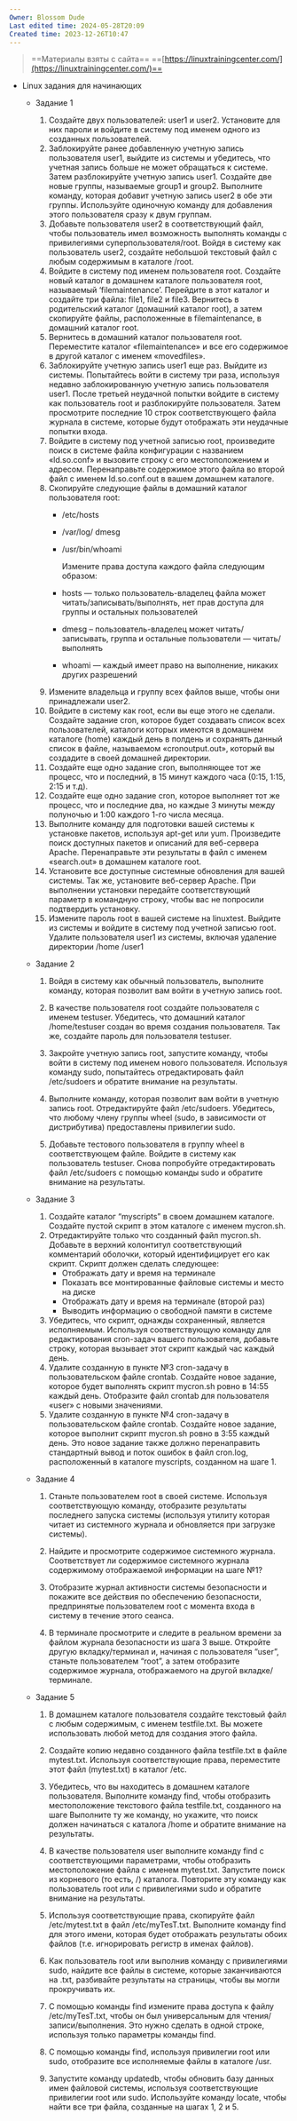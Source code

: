```yaml
---
Owner: Blossom Dude
Last edited time: 2024-05-28T20:09
Created time: 2023-12-26T10:47
---
```

> ==Материалы взяты с сайта== ==[https://linuxtrainingcenter.com/](https://linuxtrainingcenter.com/)==

  

- Linux задания для начинающих
    
    - Задание 1
        1. Создайте двух пользователей: user1 и user2. Установите для них пароли и войдите в систему под именем одного из созданных пользователей.
        2. Заблокируйте ранее добавленную учетную запись пользователя user1, выйдите из системы и убедитесь, что учетная запись больше не может обращаться к системе. Затем разблокируйте учетную запись user1. Создайте две новые группы, называемые group1 и group2. Выполните команду, которая добавит учетную запись user2 в обе эти группы. Используйте одиночную команду для добавления этого пользователя сразу к двум группам.
        3. Добавьте пользователя user2 в соответствующий файл, чтобы пользователь имел возможность выполнять команды с привилегиями суперпользователя/root. Войдя в систему как пользователь user2, создайте небольшой текстовый файл с любым содержимым в каталоге /root.
        4. Войдите в систему под именем пользователя root. Создайте новый каталог в домашнем каталоге пользователя root, называемый ‘filemaintenance’. Перейдите в этот каталог и создайте три файла: file1, file2 и file3. Вернитесь в родительский каталог (домашний каталог root), а затем скопируйте файлы, расположенные в filemaintenance, в домашний каталог root.
        5. Вернитесь в домашний каталог пользователя root. Переместите каталог «filemaintenance» и все его содержимое в другой каталог с именем «movedfiles».
        6. Заблокируйте учетную запись user1 еще раз. Выйдите из системы. Попытайтесь войти в систему три раза, используя недавно заблокированную учетную запись пользователя user1. После третьей неудачной попытки войдите в систему как пользователь root и разблокируйте пользователя. Затем просмотрите последние 10 строк соответствующего файла журнала в системе, которые будут отображать эти неудачные попытки входа.
        7. Войдите в систему под учетной записью root, произведите поиск в системе файла конфигурации с названием «ld.so.conf» и вызовите строку с его местоположением и адресом. Перенаправьте содержимое этого файла во второй файл с именем ld.so.conf.out в вашем домашнем каталоге.
        8. Скопируйте следующие файлы в домашний каталог пользователя root:
            - /etc/hosts
            - /var/log/ dmesg
            - /usr/bin/whoami
                
                Измените права доступа каждого файла следующим образом:
                
            - hosts — только пользователь-владелец файла может читать/записывать/выполнять, нет прав доступа для группы и остальных пользователей
            - dmesg – пользователь-владелец может читать/записывать, группа и остальные пользователи — читать/выполнять
            - whoami — каждый имеет право на выполнение, никаких других разрешений
        9. Измените владельца и группу всех файлов выше, чтобы они принадлежали user2.
        10. Войдите в систему как root, если вы еще этого не сделали. Создайте задание cron, которое будет создавать список всех пользователей, каталоги которых имеются в домашнем каталоге (home) каждый день в полдень и сохранять данный список в файле, называемом «cronoutput.out», который вы создадите в своей домашней директории.
        11. Создайте еще одно задание cron, выполняющее тот же процесс, что и последний, в 15 минут каждого часа (0:15, 1:15, 2:15 и т.д).
        12. Создайте еще одно задание cron, которое выполняет тот же процесс, что и последние два, но каждые 3 минуты между полуночью и 1:00 каждого 1-го числа месяца.
        13. Выполните команду для подготовки вашей системы к установке пакетов, используя apt-get или yum. Произведите поиск доступных пакетов и описаний для веб-сервера Apache. Перенаправьте эти результаты в файл с именем «search.out» в домашнем каталоге root.
        14. Установите все доступные системные обновления для вашей системы. Так же, установите веб-сервер Apache. При выполнении установки передайте соответствующий параметр в командную строку, чтобы вас не попросили подтвердить установку.
        15. Измените пароль root в вашей системе на linuxtest. Выйдите из системы и войдите в систему под учетной записью root. Удалите пользователя user1 из системы, включая удаление директории /home /user1
    - Задание 2
        
        1. Войдя в систему как обычный пользователь, выполните команду, которая позволит вам войти в учетную запись root.
        
          
        2. В качестве пользователя root создайте пользователя с именем testuser. Убедитесь, что домашний каталог /home/testuser создан во время создания пользователя. Так же, создайте пароль для пользователя testuser.  
        
          
        3. Закройте учетную запись root, запустите команду, чтобы войти в систему под именем нового пользователя. Используя команду sudo, попытайтесь отредактировать файл /etc/sudoers и обратите внимание на результаты.  
        
          
        4. Выполните команду, которая позволит вам войти в учетную запись root. Отредактируйте файл /etc/sudoers. Убедитесь, что любому члену группы wheel (sudo, в зависимости от дистрибутива) предоставлены привилегии sudo.  
        
          
        5. Добавьте тестового пользователя в группу wheel в соответствующем файле. Войдите в систему как пользователь testuser. Снова попробуйте отредактировать файл /etc/sudoers с помощью команды sudo и обратите внимание на результаты.  
        
    - Задание 3
        1. Создайте каталог “myscripts” в своем домашнем каталоге. Создайте пустой скрипт в этом каталоге с именем mycron.sh.
        2. Отредактируйте только что созданный файл mycron.sh. Добавьте в верхний колонтитул соответствующий комментарий оболочки, который идентифицирует его как скрипт. Скрипт должен сделать следующее:
            - Отображать дату и время на терминале
            - Показать все монтированные файловые системы и место на диске
            - Отображать дату и время на терминале (второй раз)
            - Выводить информацию о свободной памяти в системе
        3. Убедитесь, что скрипт, однажды сохраненный, является исполняемым. Используя соответствующую команду для редактирования cron-задач вашего пользователя, добавьте строку, которая вызывает этот скрипт каждый час каждый день.
        4. Удалите созданную в пункте №3 cron-задачу в пользовательском файле crontab. Создайте новое задание, которое будет выполнять скрипт mycron.sh ровно в 14:55 каждый день. Отобразите файл crontab для пользователя «user» с новыми значениями.
        5. Удалите созданную в пункте №4 cron-задачу в пользовательском файле crontab. Создайте новое задание, которое выполнит скрипт mycron.sh ровно в 3:55 каждый день. Это новое задание также должно перенаправить стандартный вывод и поток ошибок в файл cron.log, расположенный в каталоге myscripts, созданном на шаге 1.
    - Задание 4
        
        1. Станьте пользователем root в своей системе. Используя соответствующую команду, отобразите результаты последнего запуска системы (используя утилиту которая читает из системного журнала и обновляется при загрузке системы).
        
          
        2. Найдите и просмотрите содержимое системного журнала. Соответствует ли содержимое системного журнала содержимому отображаемой информации на шаге №1?  
        
          
        3. Отобразите журнал активности системы безопасности и покажите все действия по обеспечению безопасности, предпринятые пользователем root с момента входа в систему в течение этого сеанса.  
        
          
        4. В терминале просмотрите и следите в реальном времени за файлом журнала безопасности из шага 3 выше. Откройте другую вкладку/терминал и, начиная с пользователя “user”, станьте пользователем “root”, а затем отобразите содержимое журнала, отображаемого на другой вкладке/терминале.  
        
    - Задание 5
        
        1. В домашнем каталоге пользователя создайте текстовый файл с любым содержимым, с именем testfile.txt. Вы можете использовать любой метод для создания этого файла.
        
          
        2. Создайте копию недавно созданного файла testfile.txt в файле mytest.txt. Используя соответствующие права, переместите этот файл (mytest.txt) в каталог /etc.  
        
          
        3. Убедитесь, что вы находитесь в домашнем каталоге пользователя. Выполните команду find, чтобы отобразить местоположение текстового файла testfile.txt, созданного на шаге Выполните ту же команду, но укажите, что поиск должен начинаться с каталога /home и обратите внимание на результаты.  
        
          
        4. В качестве пользователя user выполните команду find с соответствующими параметрами, чтобы отобразить местоположение файла с именем mytest.txt. Запустите поиск из корневого (то есть, /) каталога. Повторите эту команду как пользователь root или с привилегиями sudo и обратите внимание на результаты.  
        
          
        5. Используя соответствующие права, скопируйте файл /etc/mytest.txt в файл /etc/myTesT.txt. Выполните команду find для этого имени, которая будет отображать результаты обоих файлов (т.е. игнорировать регистр в именах файлов).  
        
          
        6. Как пользователь root или выполнив команду с привилегиями sudo, найдите все файлы в системе, которые заканчиваются на .txt, разбивайте результаты на страницы, чтобы вы могли прокручивать их.  
        
          
        7. С помощью команды find измените права доступа к файлу /etc/myTesT.txt, чтобы он был универсальным для чтения/записи/выполнения. Это нужно сделать в одной строке, используя только параметры команды find.  
        
          
        8. С помощью команды find, используя привилегии root или sudo, отобразите все исполняемые файлы в каталоге /usr.  
        
          
        9. Запустите команду updatedb, чтобы обновить базу данных имен файловой системы, используя соответствующие привилегии root или sudo. Используйте команду locate, чтобы найти все три файла, созданные на шагах 1, 2 и 5.  